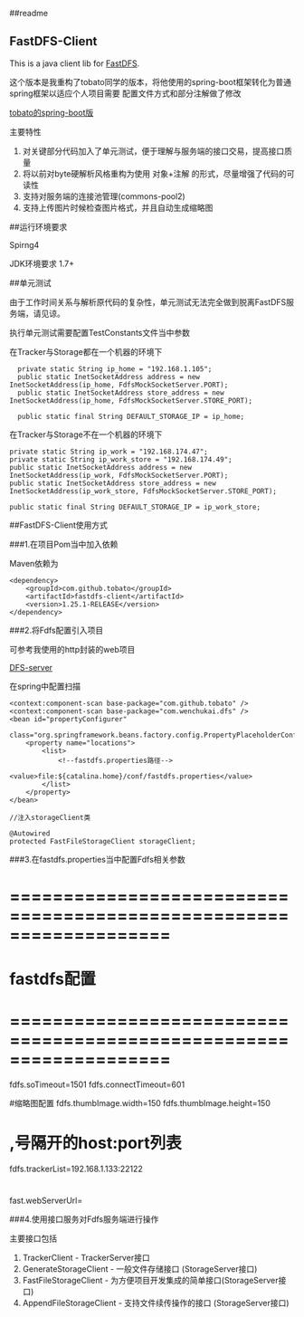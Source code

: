 ##readme

FastDFS-Client
---

This is a java client lib for [FastDFS](https://github.com/happyfish100/fastdfs).

这个版本是我重构了tobato同学的版本，将他使用的spring-boot框架转化为普通spring框架以适应个人项目需要
配置文件方式和部分注解做了修改

[tobato的spring-boot版](https://github.com/tobato/FastDFS_Client)


主要特性

1. 对关键部分代码加入了单元测试，便于理解与服务端的接口交易，提高接口质量
2. 将以前对byte硬解析风格重构为使用 对象+注解 的形式，尽量增强了代码的可读性
3. 支持对服务端的连接池管理(commons-pool2)
4. 支持上传图片时候检查图片格式，并且自动生成缩略图

##运行环境要求

Spirng4
    
JDK环境要求  1.7+

##单元测试

由于工作时间关系与解析原代码的复杂性，单元测试无法完全做到脱离FastDFS服务端，请见谅。

执行单元测试需要配置TestConstants文件当中参数

在Tracker与Storage都在一个机器的环境下

      private static String ip_home = "192.168.1.105";
      public static InetSocketAddress address = new InetSocketAddress(ip_home, FdfsMockSocketServer.PORT);
      public static InetSocketAddress store_address = new InetSocketAddress(ip_home, FdfsMockSocketServer.STORE_PORT);
      
      public static final String DEFAULT_STORAGE_IP = ip_home;
  
      
在Tracker与Storage不在一个机器的环境下      
     
    private static String ip_work = "192.168.174.47";
    private static String ip_work_store = "192.168.174.49";
    public static InetSocketAddress address = new InetSocketAddress(ip_work, FdfsMockSocketServer.PORT);
    public static InetSocketAddress store_address = new InetSocketAddress(ip_work_store, FdfsMockSocketServer.STORE_PORT);
    
    public static final String DEFAULT_STORAGE_IP = ip_work_store;
   

##FastDFS-Client使用方式

###1.在项目Pom当中加入依赖

Maven依赖为

    <dependency>
        <groupId>com.github.tobato</groupId>
        <artifactId>fastdfs-client</artifactId>
        <version>1.25.1-RELEASE</version>
    </dependency>


###2.将Fdfs配置引入项目

可参考我使用的http封装的web项目

[DFS-server](https://github.com/wenchukai/wenchukai.com/tree/master/DFS-server)

在spring中配置扫描

	<context:component-scan base-package="com.github.tobato" />
	<context:component-scan base-package="com.wenchukai.dfs" />
	<bean id="propertyConfigurer"
		class="org.springframework.beans.factory.config.PropertyPlaceholderConfigurer">
		<property name="locations">
			<list>
				<!--fastdfs.properties路径-->
				<value>file:${catalina.home}/conf/fastdfs.properties</value> 
			</list>
		</property>
	</bean>
	
	//注入storageClient类
	
	@Autowired
	protected FastFileStorageClient storageClient;
    
  

###3.在fastdfs.properties当中配置Fdfs相关参数
# ===================================================================
# fastdfs配置
# ===================================================================

fdfs.soTimeout=1501
fdfs.connectTimeout=601 

#缩略图配置
fdfs.thumbImage.width=150
fdfs.thumbImage.height=150

# ,号隔开的host:port列表
fdfs.trackerList=192.168.1.133:22122

#
fast.webServerUrl=

###4.使用接口服务对Fdfs服务端进行操作

主要接口包括

1. TrackerClient - TrackerServer接口 
2. GenerateStorageClient - 一般文件存储接口 (StorageServer接口)
3. FastFileStorageClient - 为方便项目开发集成的简单接口(StorageServer接口)
4. AppendFileStorageClient - 支持文件续传操作的接口 (StorageServer接口)




